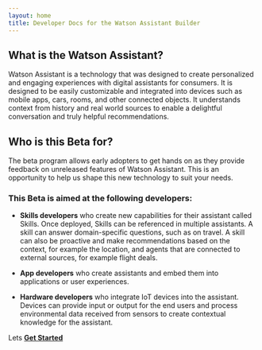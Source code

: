 ```yaml
---
layout: home
title: Developer Docs for the Watson Assistant Builder
---
```

## What is the Watson Assistant?
Watson Assistant is a technology that was designed to create  personalized and engaging experiences with digital assistants for consumers. It is designed to be easily customizable and integrated into devices such as mobile apps, cars, rooms, and other connected objects. It understands context from history and real world sources to enable a delightful conversation and truly helpful recommendations.

## Who is this Beta for?
The beta program allows early adopters to get hands on as they provide feedback on unreleased features of Watson Assistant. This is an opportunity to help us shape this new technology to suit your needs.

### This Beta is aimed at the following developers:

- **Skills developers** who create new capabilities for their assistant called Skills. Once deployed, Skills can be referenced in multiple assistants. A skill can answer domain-specific questions, such as on travel. A skill can also be proactive and make recommendations based on the context, for example the location, and agents that are connected to external sources, for example flight deals.

- **App developers** who create assistants and embed them into applications or user experiences.

- **Hardware developers** who integrate IoT devices into the assistant. Devices can provide input or output for the end users and process environmental data received from sensors to create contextual knowledge for the assistant.

Lets [**Get Started**]({{site.baseurl}}/get-started/get-started/) 
